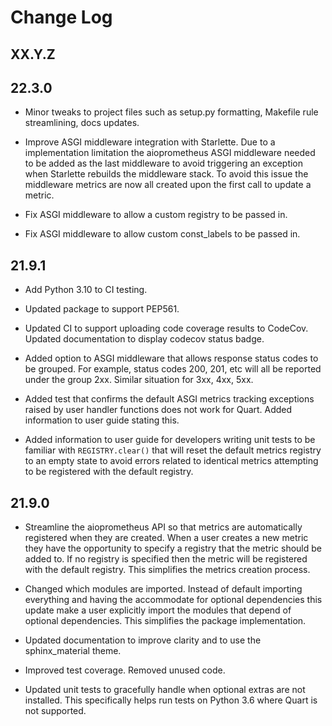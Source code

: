 # Change Log

## XX.Y.Z

## 22.3.0

- Minor tweaks to project files such as setup.py formatting, Makefile rule
  streamlining, docs updates.

- Improve ASGI middleware integration with Starlette. Due to a implementation
  limitation the aioprometheus ASGI middleware needed to be added as the last
  middleware to avoid triggering an exception when Starlette rebuilds the
  middleware stack. To avoid this issue the middleware metrics are now all
  created upon the first call to update a metric.

- Fix ASGI middleware to allow a custom registry to be passed in.

- Fix ASGI middleware to allow custom const_labels to be passed in.

## 21.9.1

- Add Python 3.10 to CI testing.

- Updated package to support PEP561.

- Updated CI to support uploading code coverage results to CodeCov.
  Updated documentation to display codecov status badge.

- Added option to ASGI middleware that allows response status codes to
  be grouped. For example, status codes 200, 201, etc will all be reported
  under the group 2xx. Similar situation for 3xx, 4xx, 5xx.

- Added test that confirms the default ASGI metrics tracking exceptions
  raised by user handler functions does not work for Quart. Added information
  to user guide stating this.

- Added information to user guide for developers writing unit tests to be
  familiar with ``REGISTRY.clear()`` that will reset the default metrics
  registry to an empty state to avoid errors related to identical metrics
  attempting to be registered with the default registry.

## 21.9.0

- Streamline the aioprometheus API so that metrics are automatically registered
  when they are created. When a user creates a new metric they have the
  opportunity to specify a registry that the metric should be added to. If no
  registry is specified then the metric will be registered with the default
  registry. This simplifies the metrics creation process.

- Changed which modules are imported. Instead of default importing everything
  and having the accommodate for optional dependencies this update make a user
  explicitly import the modules that depend of optional dependencies. This
  simplifies the package implementation.

- Updated documentation to improve clarity and to use the sphinx_material theme.

- Improved test coverage. Removed unused code.

- Updated unit tests to gracefully handle when optional extras are not installed.
  This specifically helps run tests on Python 3.6 where Quart is not supported.
